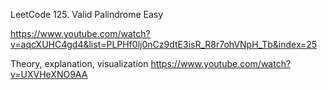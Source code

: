LeetCode
125. Valid Palindrome
Easy

https://www.youtube.com/watch?v=aqcXUHC4gd4&list=PLPHf0lj0nCz9dtE3isR_R8r7ohVNpH_Tb&index=25

Theory, explanation, visualization
https://www.youtube.com/watch?v=UXVHeXNO9AA